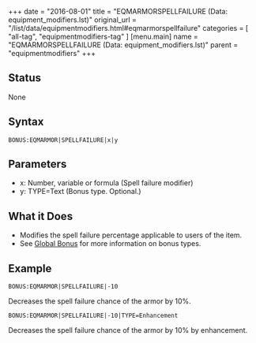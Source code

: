 +++
date = "2016-08-01"
title = "EQMARMORSPELLFAILURE (Data: equipment_modifiers.lst)"
original_url = "/list/data/equipmentmodifiers.html#eqmarmorspellfailure"
categories = [ "all-tag", "equipmentmodifiers-tag" ]
[menu.main]
    name = "EQMARMORSPELLFAILURE (Data: equipment_modifiers.lst)"
    parent = "equipmentmodifiers"
+++

## Status

None

## Syntax

`BONUS:EQMARMOR|SPELLFAILURE|x|y`

## Parameters

-   x: Number, variable or formula (Spell
    failure modifier)
-   y: TYPE=Text (Bonus type. Optional.)



What it Does
------------

-   Modifies the spell failure percentage applicable to users of
    the item.
-   See [Global Bonus](/list/global/bonus.html) for more information on
    bonus types.

Example
-------

`BONUS:EQMARMOR|SPELLFAILURE|-10`

Decreases the spell failure chance of the armor by 10%.

`BONUS:EQMARMOR|SPELLFAILURE|-10|TYPE=Enhancement`

Decreases the spell failure chance of the armor by 10% by enhancement.

